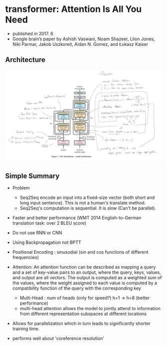 # transformer: Attention Is All You Need 

- published in 2017. 6
- Google brain’s paper by Ashish Vaswani, Noam Shazeer, Llion Jones, Niki Parmar, Jakob Uszkoreit, Aidan N. Gomez, and Łukasz Kaiser

## Architecture

![images](../images/transformer-architecture.png)

## Simple Summary

- Problem
	- Seq2Seq encode an input into a fixed-size vector (both short and long input sentence). This is not a human's translate method.
	- Seq2Seq's computation is sequential. It is slow (Can't be parallel).

- Faster and better performance (WMT 2014 English-to-German translation task: over 2 BLEU score)
- Do not use RNN or CNN 
- Using Backpropagation not BPTT


- Positional Encoding : sinusodial (sin and cos functions of different frequencies)
- Attention: An attention function can be described as mapping a query and a set of key-value pairs to an output, where the query, keys, values, and output are all vectors. The output is computed as a weighted sum of the values, where the weight assigned to each value is computed by a compatibility function of the query with the corresponding key
	- Multi-Head : num of heads (only for speed?) h=1 -> h=8 (better performance)
	- multi-head attention allows the model to jointly attend to information from different representation subspaces at different locations
- Allows for parallelization which in turn leads to significantly shorter training time.
- performs well about 'coreference resolution'